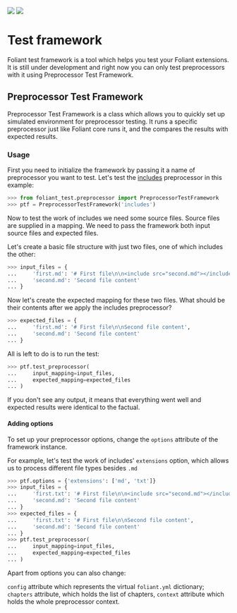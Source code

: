 [![](https://img.shields.io/pypi/v/foliantcontrib.test_framework.svg)](https://pypi.org/project/foliantcontrib.test_framework/) [![](https://img.shields.io/github/v/tag/foliant-docs/foliantcontrib.test_framework.svg?label=GitHub)](https://github.com/foliant-docs/foliantcontrib.test_framework)

# Test framework

Foliant test framework is a tool which helps you test your Foliant extensions. It is still under development and right now you can only test preprocessors with it using Preprocessor Test Framework.

## Preprocessor Test Framework

Preprocessor Test Framework is a class which allows you to quickly set up simulated environment for preprocessor testing. It runs a specific preprocessor just like Foliant core runs it, and the compares the results with expected results.

### Usage

First you need to initialize the framework by passing it a name of preprocessor you want to test. Let's test the [includes](https://foliant-docs.github.io/docs/preprocessors/includes/) preprocessor in this example:

```python
>>> from foliant_test.preprocessor import PreprocessorTestFramework
>>> ptf = PreprocessorTestFramework('includes')

```

Now to test the work of includes we need some source files. Source files are supplied in a mapping. We need to pass the framework both input source files and expected files.

Let's create a basic file structure with just two files, one of which includes the other:

```python
>>> input_files = {
...     'first.md': '# First file\n\n<include src="second.md"></include>',
...     'second.md': 'Second file content'
... }

```

Now let's create the expected mapping for these two files. What should be their contents after we apply the includes preprocessor?

```python
>>> expected_files = {
...     'first.md': '# First file\n\nSecond file content',
...     'second.md': 'Second file content'
... }

```

All is left to do is to run the test:

```python
>>> ptf.test_preprocessor(
...     input_mapping=input_files,
...     expected_mapping=expected_files
... )

```

If you don't see any output, it means that everything went well and expected results were identical to the factual.

#### Adding options

To set up your preprocessor options, change the `options` attribute of the framework instance.

For example, let's test the work of includes' `extensions` option, which allows us to process different file types besides `.md`

```python
>>> ptf.options = {'extensions': ['md', 'txt']}
>>> input_files = {
...     'first.txt': '# First file\n\n<include src="second.md"></include>',
...     'second.md': 'Second file content'
... }
>>> expected_files = {
...     'first.txt': '# First file\n\nSecond file content',
...     'second.md': 'Second file content'
... }
>>> ptf.test_preprocessor(
...     input_mapping=input_files,
...     expected_mapping=expected_files
... )

```

Apart from options you can also change:

`config` attribute which represents the virtual `foliant.yml` dictionary;
`chapters` attribute, which holds the list of chapters,
`context` attribute which holds the whole preprocessor context.
